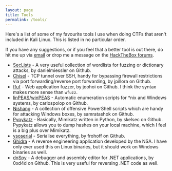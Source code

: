 ```yaml
---
layout: page
title: Tools
permalink: /tools/
---
```


Here's a list of some of my favourite tools I use when doing CTFs that aren't included in Kali Linux. This is listed in no particular order. 

If you have any suggestions, or if you feel that a better tool is out there, do hit me up via [email](mailto:ricepancakes@protonmail.com) or drop me a message on the [HackTheBox forums](https://forum.hackthebox.eu/profile/ricepancakes).

- [SecLists](https://github.com/danielmiessler/SecLists) - A very useful collection of wordlists for fuzzing or dictionary attacks, by danielmiessler on Github. 
- [Chisel](https://github.com/jpillora/chisel) - TCP tunnel over SSH, handy for bypassing firewall restrictions via port forwarding/reverse port forwarding, by jpillora on Github. 
- [ffuf](https://github.com/ffuf/ffuf) - Web application fuzzer, by joohoi on Github. I think the syntax makes more sense than `wfuzz`. 
- [linPEAS](https://github.com/carlospolop/privilege-escalation-awesome-scripts-suite/tree/master/linPEAS)/[winPEAS](https://github.com/carlospolop/privilege-escalation-awesome-scripts-suite/tree/master/winPEAS) - Automatic enumeration scripts for *nix and Windows systems, by carlospolop on Github. 
- [Nishang](https://github.com/samratashok/nishang) - A collection of offensive PowerShell scripts which are handy for attacking Windows boxes, by samratashok on Github.
- [Pypykatz](https://github.com/skelsec/pypykatz) - Basically, Mimikatz written in Python, by skelsec on Github. Pypykatz allows you to dump hashes on your local machine, which I feel is a big plus over Mimikatz. 
- [ysoserial](https://github.com/frohoff/ysoserial) - Serialise everything, by frohoff on Github. 
- [Ghidra](https://ghidra-sre.org/) - A reverse engineering application developed by the NSA. I have only ever used this on Linux binaries, but it should work on Windows binaries as well. 
- [dnSpy](https://github.com/0xd4d/dnSpy) - A debugger and assembly editor for .NET applications, by 0xd4d on Github. This is very useful for reversing .NET code as well. 